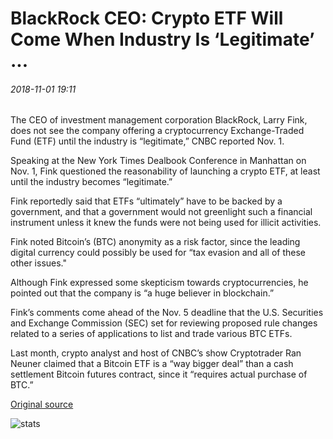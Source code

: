 # BlackRock CEO: Crypto ETF Will Come When Industry Is ‘Legitimate’ ...

###### 2018-11-01 19:11

The CEO of investment management corporation BlackRock, Larry Fink, does not see the company offering a cryptocurrency Exchange-Traded Fund (ETF) until the industry is “legitimate,” CNBC reported Nov. 1.

Speaking at the New York Times Dealbook Conference in Manhattan on Nov. 1, Fink questioned the reasonability of launching a crypto ETF, at least until the industry becomes “legitimate.”

Fink reportedly said that ETFs “ultimately” have to be backed by a government, and that a government would not greenlight such a financial instrument unless it knew the funds were not being used for illicit activities.

Fink noted Bitcoin’s (BTC) anonymity as a risk factor, since the leading digital currency could possibly be used for “tax evasion and all of these other issues."

Although Fink expressed some skepticism towards cryptocurrencies, he pointed out that the company is “a huge believer in blockchain.”

Fink’s comments come ahead of the Nov. 5 deadline that the U.S. Securities and Exchange Commission (SEC) set for reviewing proposed rule changes related to a series of applications to list and trade various BTC ETFs.

Last month, crypto analyst and host of CNBC’s show Cryptotrader Ran Neuner claimed that a Bitcoin ETF is a “way bigger deal” than a cash settlement Bitcoin futures contract, since it “requires actual purchase of BTC.”

[Original source](https://cointelegraph.com/news/blackrock-ceo-crypto-etf-will-come-when-industry-is-legitimate)

![stats](https://c.statcounter.com/11760860/0/a89fa40b/1/ "stats")
